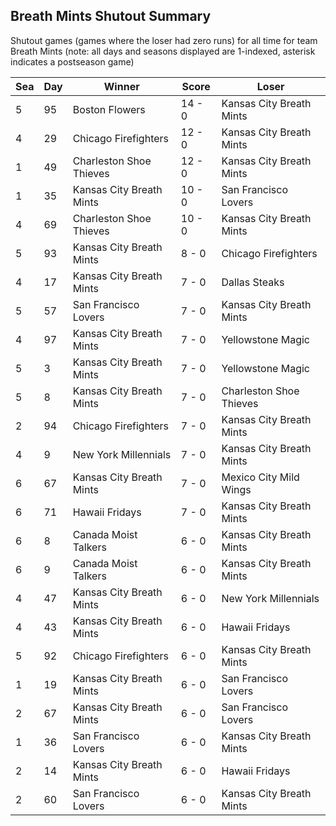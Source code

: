 ## Breath Mints Shutout Summary



Shutout games (games where the loser had zero runs) for all time for team Breath Mints (note: all days and seasons displayed are 1-indexed, asterisk indicates a postseason game)


| Sea | Day | Winner | Score | Loser | 
| ------ |------ |------ |------ |------ |
| 5 | 95 | Boston Flowers | 14 - 0 | Kansas City Breath Mints | 
| 4 | 29 | Chicago Firefighters | 12 - 0 | Kansas City Breath Mints | 
| 1 | 49 | Charleston Shoe Thieves | 12 - 0 | Kansas City Breath Mints | 
| 1 | 35 | Kansas City Breath Mints | 10 - 0 | San Francisco Lovers | 
| 4 | 69 | Charleston Shoe Thieves | 10 - 0 | Kansas City Breath Mints | 
| 5 | 93 | Kansas City Breath Mints | 8 - 0 | Chicago Firefighters | 
| 4 | 17 | Kansas City Breath Mints | 7 - 0 | Dallas Steaks | 
| 5 | 57 | San Francisco Lovers | 7 - 0 | Kansas City Breath Mints | 
| 4 | 97 | Kansas City Breath Mints | 7 - 0 | Yellowstone Magic | 
| 5 | 3 | Kansas City Breath Mints | 7 - 0 | Yellowstone Magic | 
| 5 | 8 | Kansas City Breath Mints | 7 - 0 | Charleston Shoe Thieves | 
| 2 | 94 | Chicago Firefighters | 7 - 0 | Kansas City Breath Mints | 
| 4 | 9 | New York Millennials | 7 - 0 | Kansas City Breath Mints | 
| 6 | 67 | Kansas City Breath Mints | 7 - 0 | Mexico City Mild Wings | 
| 6 | 71 | Hawaii Fridays | 7 - 0 | Kansas City Breath Mints | 
| 6 | 8 | Canada Moist Talkers | 6 - 0 | Kansas City Breath Mints | 
| 6 | 9 | Canada Moist Talkers | 6 - 0 | Kansas City Breath Mints | 
| 4 | 47 | Kansas City Breath Mints | 6 - 0 | New York Millennials | 
| 4 | 43 | Kansas City Breath Mints | 6 - 0 | Hawaii Fridays | 
| 5 | 92 | Chicago Firefighters | 6 - 0 | Kansas City Breath Mints | 
| 1 | 19 | Kansas City Breath Mints | 6 - 0 | San Francisco Lovers | 
| 2 | 67 | Kansas City Breath Mints | 6 - 0 | San Francisco Lovers | 
| 1 | 36 | San Francisco Lovers | 6 - 0 | Kansas City Breath Mints | 
| 2 | 14 | Kansas City Breath Mints | 6 - 0 | Hawaii Fridays | 
| 2 | 60 | San Francisco Lovers | 6 - 0 | Kansas City Breath Mints | 


